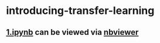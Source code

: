 # introducing-transfer-learning

## [1.ipynb](https://github.com/joymichs/introducing-transfer-learning/blob/master/1.ipynb) can be viewed via [nbviewer](https://nbviewer.jupyter.org/github/joymichs/introducing-transfer-learning/blob/master/1.ipynb)
